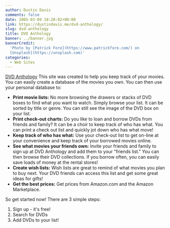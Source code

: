 ```yaml
---
author: Dustin Davis
comments: false
date: 2005-03-09 18:20:02+00:00
link: https://dustindavis.me/dvd-anthology/
slug: dvd-anthology
title: DVD Anthology
banner: ../banner.jpg
bannerCredit:
  'Photo by [Patrick Fore](https://www.patrickfore.com/) on
  [Unsplash](https://unsplash.com)'
categories:
  - Web Sites
---
```


[DVD Anthology](http://dvdanthology.com/) This site was created to help you keep
track of your movies. You can easily create a database of the movies you own.
You can then use your personal database to:

<!-- more -->

- **Print movie lists:** No more browsing the drawers or stacks of DVD boxes to
  find what you want to watch. Simply browse your list. It can be sorted by
  title or genre. You can still see the image of the DVD box on your list.
- **Print check-out charts:** Do you like to loan and borrow DVDs from friends
  and family? It can be a choir to keep track of who has what. You can print a
  check out list and quickly jot down who has what move!
- **Keep track of who has what:** Use your check-out list to get on-line at your
  convenience and keep track of your borrowed movies online.
- **See what movies your friends own:** Invite your friends and family to sign
  up at DVD Anthology and add them to your "friends list." You can then browse
  their DVD collections. If you borrow often, you can easily save loads of money
  at the rental stores!
- **Create wish lists:** Wish lists are great to remind of what movies you plan
  to buy next. Your DVD friends can access this list and get some great ideas
  for gifts!
- **Get the best prices:** Get prices from Amazon.com and the Amazon
  Marketplace.

So get started now! There are 3 simple steps:

1.  Sign up - it's free!
2.  Search for DVDs
3.  Add DVDs to your list!
